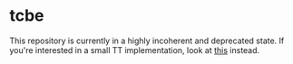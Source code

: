 # tcbe

This repository is currently in a highly incoherent and deprecated state. If you're interested in a small TT implementation, look at [this](https://github.com/AndrasKovacs/smalltt) instead.
